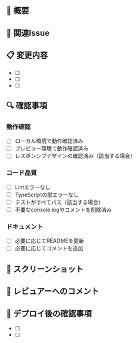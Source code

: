 ## 📝 概要
<!-- このPRで何を実装・修正したかを簡潔に記述 -->

## 🎯 関連Issue
<!-- 関連するIssue番号を記載 例: Closes #123 -->

## 📋 変更内容
<!-- 主な変更点をリスト形式で記述 -->
- [ ]
- [ ]
- [ ]

## 🔍 確認事項

### 動作確認
- [ ] ローカル環境で動作確認済み
- [ ] プレビュー環境で動作確認済み
- [ ] レスポンシブデザインの確認済み（該当する場合）

### コード品質
- [ ] Lintエラーなし
- [ ] TypeScriptの型エラーなし
- [ ] テストがすべてパス（該当する場合）
- [ ] 不要なconsole.logやコメントを削除済み

### ドキュメント
- [ ] 必要に応じてREADMEを更新
- [ ] 必要に応じてコメントを追加

## 📸 スクリーンショット
<!-- UI変更の場合は、変更前後のスクリーンショットを貼付 -->

## 📌 レビュアーへのコメント
<!-- レビュー時に特に確認してほしい点があれば記載 -->

## 🚀 デプロイ後の確認事項
<!-- 本番環境へデプロイ後に確認すべき事項があれば記載 -->
- [ ]
- [ ]